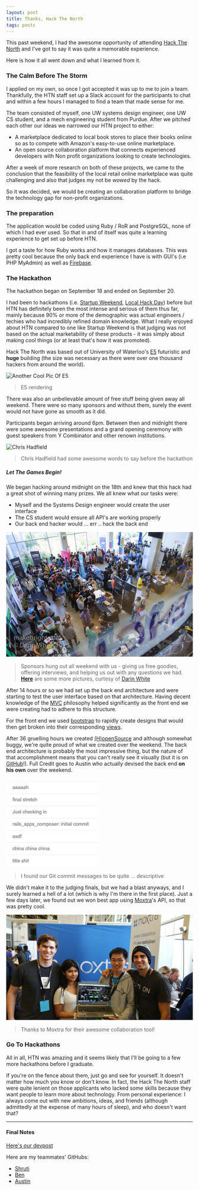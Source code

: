 ```yaml
---
layout: post
title: Thanks, Hack The North
tags: posts
---
```


This past weekend, I had the awesome opportunity of attending [Hack The North](http://hackthenorth.com/) and I've got to say it was quite a memorable experience. 

Here is how it all went down and what I learned from it.

### The Calm Before The Storm
I applied on my own, so once I got accepted it was up to me to join a team. Thankfully, the HTN staff set up a Slack account for the participants to chat and within a few hours I managed to find a team that made sense for me. 

The team consisted of myself, one UW systems design engineer, one UW CS student, and a mech engineering student from Purdue. After we pitched each other our ideas we narrowed our HTN project to either:

- A marketplace dedicated to local book stores to place their books online so as to compete with Amazon's easy-to-use online marketplace.
- An open source collaboration platform that connects experienced developers with Non profit organizations looking to create technologies.

After a week of more research on both of these projects, we came to the conclusion that the feasibility of the local retail online marketplace was quite challenging and also that judges my not be *wowed* by the hack. 

So it was decided, we would be creating an collaboration platform to bridge the technology gap for non-profit organizations.


### The preparation
The application would be coded using Ruby / RoR and PostgreSQL, none of which I had ever used. So that in and of itself was quite a learning experience to get set up before HTN.

I got a taste for how Ruby works and how it manages databases. This was pretty cool because the only back end experience I have is with GUI's (i.e PHP MyAdmin) as well as [Firebase](https://www.firebase.com/).


### The Hackathon
The hackathon began on September 18 and ended on September 20.

I had been to hackathons (i.e. [Startup Weekend](http://startupweekend.org/), [Local Hack Day](https://localhackday.mlh.io/)) before but HTN has definitely been the most intense and serious of them thus far, mainly because 90% or more of the demographic was actual engineers / techies who had incredibly refined domain knowledge. What I really enjoyed about HTN compared to one like Startup Weekend is that judging was not based on the actual marketability of these products - it was simply about making cool things (or at least that's how it was promoted). 

Hack The North was based out of University of Waterloo's [E5](https://uwaterloo.ca/engineering/about/engineering-5) futuristic and **huge** building (the size was necessary as there were over one thousand hackers from around the world). 

![Another Cool Pic Of E5](http://www.uwimprint.ca/uploads/2014/11/e7rendering.jpg)

>E5 rendering

There was also an unbelievable amount of free stuff being given away all weekend. There were so many sponsors and without them, surely the event would not have gone as smooth as it did. 

Participants began arriving around 6pm. Between then and midnight there were some awesome presentations and a grand opening ceremony with guest speakers from Y Combinator and other renown institutions. 

![Chris Hadfield](http://www.speakers.ca/wp-content/uploads/2013/06/Chris_Hadfield-2013-760x427.jpg)

>Chris Hadfield had some awesome words to say before the hackathon

##### Let The Games Begin!
We began hacking around midnight on the 18th and knew that this hack had a great shot of winning many prizes. We all knew what our tasks were: 

- Myself and the Systems Design engineer would create the user interface
- The CS student would ensure all API's are working properly
- Our back end hacker would ... err .. hack the back end

![cool stuff happening](/downloads/crazynes.jpg)

> Sponsors hung out all weekend with us - giving us free goodies, offering interviews, and helping us out with any questions we had. **[Here](http://makebright.com/2015/09/hack-the-north-2015in-brief-sort-of/)** are some more pictures, curtesy of [Darin White](https://twitter.com/DarinTheGreat)

After 14 hours or so we had set up the back end architecture and were starting to test the user interface based on that architecture. Having decent knowledge of the [MVC](https://en.wikipedia.org/wiki/Model%E2%80%93view%E2%80%93controller) philosophy helped significantly as the front end we were creating had to adhere to this structure.

For the front end we used [bootstrap](http://getbootstrap.com/) to rapidly create designs that would then get broken into their corresponding [views](https://en.wikipedia.org/wiki/Model%E2%80%93view%E2%80%93controller#Interactions). 

After 36 gruelling hours we created [(H)openSource](http://www.hopensource.co/) and although somewhat buggy, we're quite proud of what we created over the weekend. The back end architecture is probably the most impressive thing, but the nature of that accomplishment means that you can't really see it visually (but it is on [GitHub](https://github.com/HackTheNorthDreamTeam/HopenSource)!). Full Credit goes to Austin who actually devised the back end **on his own** over the weekend. 

![commits](/downloads/commits.png)

> I found our Git commit messages to be quite ... descriptive

We didn't make it to the judging finals, but we had a blast anyways, and I surely learned a hell of a lot (which is why I'm there in the first place). Just a few days later, we found out we won best app using [Moxtra](http://www.moxtra.com/)'s API, so that was pretty cool. 

![moxtra](/downloads/moxtra.jpg)

> Thanks to Moxtra for their awesome collaboration tool! 


### Go To Hackathons
All in all, HTN was amazing and it seems likely that I'll be going to a few more hackathons before I graduate. 

If you're on the fence about them, just go and see for yourself. It doesn't matter how much you know or don't know. In fact, the Hack The North staff were quite lenient on those applicants who lacked some skills because they want people to learn more about technology. From personal experience: I always come out with new ambitions, ideas, and friends (although admittedly at the expense of many hours of sleep), and who doesn't want that?

--- 

#### Final Notes

[Here's our devpost](http://devpost.com/software/hopensource)

Here are my teammates' GitHubs:

- [Shruti](https://github.com/ShrutiAppiah)
- [Ben](https://github.com/ben-z)
- [Austin](https://github.com/TheAustinSeven)

